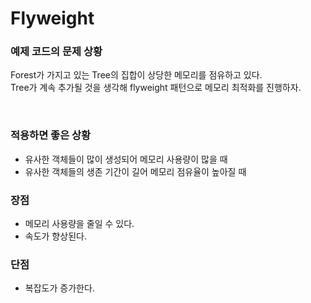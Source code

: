 # Flyweight

### 예제 코드의 문제 상황
Forest가 가지고 있는 Tree의 집합이 상당한 메모리를 점유하고 있다.  
Tree가 계속 추가될 것을 생각해 flyweight 패턴으로 메모리 최적화를 진행하자.

<br/>

### 적용하면 좋은 상황
- 유사한 객체들이 많이 생성되어 메모리 사용량이 많을 때
- 유사한 객체들의 생존 기간이 길어 메모리 점유율이 높아질 때

### 장점
- 메모리 사용량을 줄일 수 있다.
- 속도가 향상된다.  

### 단점
- 복잡도가 증가한다.